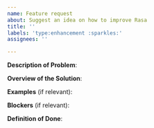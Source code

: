 ```yaml
---
name: Feature request
about: Suggest an idea on how to improve Rasa
title: ''
labels: 'type:enhancement :sparkles:'
assignees: ''

---
```


**Description of Problem**:
<!-- Short overview of the current situation.
Why is this feature needed? Please link any relevant
[forum](https://forum.rasa.com) threads here. -->

**Overview of the Solution**:
<!-- What would a possible solution look like?
Describe, without going too low into technical details,
what changes need to happen during implementation of this feature. -->

**Examples** (if relevant):
<!-- List examples and/or link to relevant references. -->

**Blockers** (if relevant):
<!-- Is this feature blocked by anything or anyone?
Or might there be any potential blockers on the way? -->

**Definition of Done**:
<!-- What needs to be there to consider this feature as done?
- [ ] Tests are added
- [ ] Feature described the docs
- [ ] Feature mentioned in the changlog
- [ ] ... -->
